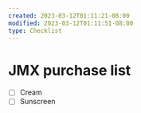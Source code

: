 ```yaml
---
created: 2023-03-12T01:11:21-08:00
modified: 2023-03-12T01:11:51-08:00
type: Checklist
---
```


# JMX purchase list

- [ ] Cream
- [ ] Sunscreen
